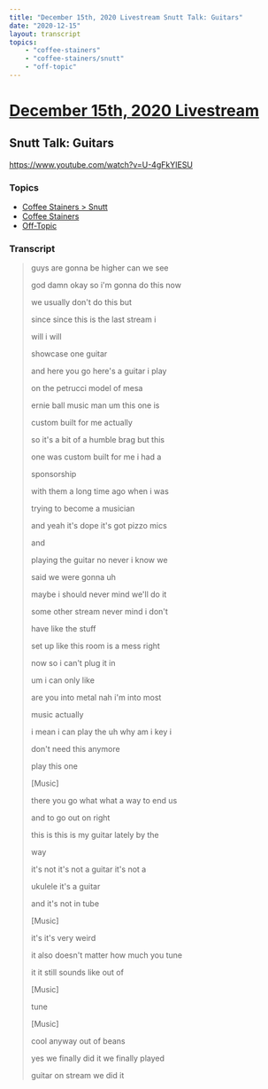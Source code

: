 ```yaml
---
title: "December 15th, 2020 Livestream Snutt Talk: Guitars"
date: "2020-12-15"
layout: transcript
topics:
    - "coffee-stainers"
    - "coffee-stainers/snutt"
    - "off-topic"
---
```

# [December 15th, 2020 Livestream](../2020-12-15.md)
## Snutt Talk: Guitars
https://www.youtube.com/watch?v=U-4gFkYIESU

### Topics
* [Coffee Stainers > Snutt](../topics/coffee-stainers/snutt.md)
* [Coffee Stainers](../topics/coffee-stainers.md)
* [Off-Topic](../topics/off-topic.md)

### Transcript

> guys are gonna be higher can we see
> 
> god damn okay so i'm gonna do this now
> 
> we usually don't do this but
> 
> since since this is the last stream i
> 
> will i will
> 
> showcase one guitar
> 
> and here you go here's a guitar i play
> 
> on the petrucci model of mesa
> 
> ernie ball music man um this one is
> 
> custom built for me actually
> 
> so it's a bit of a humble brag but this
> 
> one was custom built for me i had a
> 
> sponsorship
> 
> with them a long time ago when i was
> 
> trying to become a musician
> 
> and yeah it's dope it's got pizzo mics
> 
> and
> 
> playing the guitar no never i know we
> 
> said we were gonna uh
> 
> maybe i should never mind we'll do it
> 
> some other stream never mind i don't
> 
> have like the stuff
> 
> set up like this room is a mess right
> 
> now so i can't plug it in
> 
> um i can only like
> 
> are you into metal nah i'm into most
> 
> music actually
> 
> i mean i can play the uh why am i key i
> 
> don't need this anymore
> 
> play this one
> 
> [Music]
> 
> there you go what what a way to end us
> 
> and to go out on right
> 
> this is this is my guitar lately by the
> 
> way
> 
> it's not it's not a guitar it's not a
> 
> ukulele it's a guitar
> 
> and it's not in tube
> 
> [Music]
> 
> it's it's very weird
> 
> it also doesn't matter how much you tune
> 
> it it still sounds like out of
> 
> [Music]
> 
> tune
> 
> [Music]
> 
> cool anyway out of beans
> 
> yes we finally did it we finally played
> 
> guitar on stream we did it
> 
